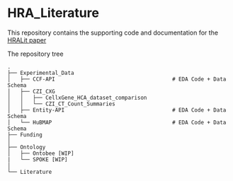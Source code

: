 # HRA_Literature

This repository contains the supporting code and documentation for the [HRALit paper](https://docs.google.com/document/d/1KS1D_apP-Zj24RW4D0YmkGRqiNBNu_xfOgX1kXPOgwo/edit#heading=h.56nwsfxk6v55)

The repository tree

    .
    ├── Experimental_Data
    │   ├── CCF-API                                     # EDA Code + Data Schema
    │   ├── CZI_CXG                                    
    │   │   ├── CellxGene_HCA_dataset_comparison        
    │   │   └── CZI_CT_Count_Summaries          
    │   ├── Entity-API                                  # EDA Code + Data Schema
    │   └── HuBMAP                                      # EDA Code + Data Schema
    ├── Funding               
    │  
    ├── Ontology
    │   ├── Ontobee [WIP]
    |   └── SPOKE [WIP]                                      
    │
    └── Literature
        
    
